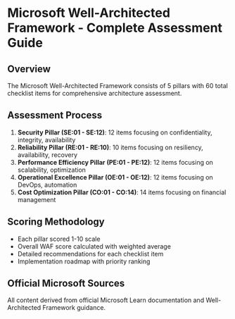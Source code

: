 # Microsoft Well-Architected Framework - Complete Assessment Guide

## Overview

The Microsoft Well-Architected Framework consists of 5 pillars with 60 total checklist items for comprehensive architecture assessment.

## Assessment Process

1. **Security Pillar (SE:01 - SE:12)**: 12 items focusing on confidentiality, integrity, availability
2. **Reliability Pillar (RE:01 - RE:10)**: 10 items focusing on resiliency, availability, recovery
3. **Performance Efficiency Pillar (PE:01 - PE:12)**: 12 items focusing on scalability, optimization
4. **Operational Excellence Pillar (OE:01 - OE:12)**: 12 items focusing on DevOps, automation
5. **Cost Optimization Pillar (CO:01 - CO:14)**: 14 items focusing on financial management

## Scoring Methodology

- Each pillar scored 1-10 scale
- Overall WAF score calculated with weighted average
- Detailed recommendations for each checklist item
- Implementation roadmap with priority ranking

## Official Microsoft Sources

All content derived from official Microsoft Learn documentation and Well-Architected Framework guidance.
